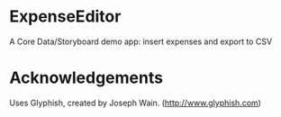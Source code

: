 ExpenseEditor
=============

A Core Data/Storyboard demo app: insert expenses and export to CSV

Acknowledgements
================

Uses Glyphish, created by Joseph Wain. (http://www.glyphish.com)
